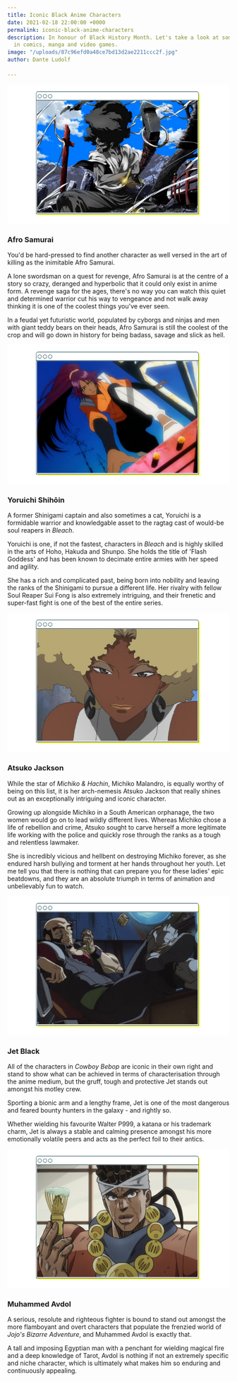 ```yaml
---
title: Iconic Black Anime Characters
date: 2021-02-18 22:00:00 +0000
permalink: iconic-black-anime-characters
description: In honour of Black History Month. Let's take a look at some black excellence
  in comics, manga and video games.
image: "/uploads/87c96efd0a48ce7bd13d2ae2211ccc2f.jpg"
author: Dante Ludolf

---
```

![](/uploads/anime-3.png)

### Afro Samurai 

You'd be hard-pressed to find another character as well versed in the art of killing as the inimitable Afro Samurai. 

A lone swordsman on a quest for revenge, Afro Samurai is at the centre of a story so crazy, deranged and hyperbolic that it could only exist in anime form. A revenge saga for the ages, there's no way you can watch this quiet and determined warrior cut his way to vengeance and not walk away thinking it is one of the coolest things you've ever seen.

In a feudal yet futuristic world, populated by cyborgs and ninjas and men with giant teddy bears on their heads, Afro Samurai is still the coolest of the crop and will go down in history for being badass, savage and slick as hell.

![](/uploads/anime-4.png)

### Yoruichi Shihōin

A former Shinigami captain and also sometimes a cat, Yoruichi is a formidable warrior and knowledgable asset to the ragtag cast of would-be soul reapers in _Bleach_.

Yoruichi is one, if not the fastest, characters in _Bleach_ and is highly skilled in the arts of Hoho, Hakuda and Shunpo. She holds the title of 'Flash Goddess' and has been known to decimate entire armies with her speed and agility. 

She has a rich and complicated past, being born into nobility and leaving the ranks of the Shinigami to pursue a different life. Her rivalry with fellow Soul Reaper Sui Fong is also extremely intriguing, and their frenetic and super-fast fight is one of the best of the entire series.

![](/uploads/anime-1.png)

### Atsuko Jackson

While the star of _Michiko & Hachin_, Michiko Malandro, is equally worthy of being on this list, it is her arch-nemesis Atsuko Jackson that really shines out as an exceptionally intriguing and iconic character. 

Growing up alongside Michiko in a South American orphanage, the two women would go on to lead wildly different lives. Whereas Michiko chose a life of rebellion and crime, Atsuko sought to carve herself a more legitimate life working with the police and quickly rose through the ranks as a tough and relentless lawmaker. 

She is incredibly vicious and hellbent on destroying Michiko forever, as she endured harsh bullying and torment at her hands throughout her youth. Let me tell you that there is nothing that can prepare you for these ladies' epic beatdowns, and they are an absolute triumph in terms of animation and unbelievably fun to watch. 

![](/uploads/12-2.png)

### Jet Black 

All of the characters in _Cowboy Bebop_ are iconic in their own right and stand to show what can be achieved in terms of characterisation through the anime medium, but the gruff, tough and protective Jet stands out amongst his motley crew.

Sporting a bionic arm and a lengthy frame, Jet is one of the most dangerous and feared bounty hunters in the galaxy - and rightly so. 

Whether wielding his favourite Walter P999, a katana or his trademark charm, Jet is always a stable and calming presence amongst his more emotionally volatile peers and acts as the perfect foil to their antics. 

![](/uploads/anime-6.png)

### Muhammed Avdol

A serious, resolute and righteous fighter is bound to stand out amongst the more flamboyant and overt characters that populate the frenzied world of _Jojo's Bizarre Adventure_, and Muhammed Avdol is exactly that. 

A tall and imposing Egyptian man with a penchant for wielding magical fire and a deep knowledge of Tarot, Avdol is nothing if not an extremely specific and niche character, which is ultimately what makes him so enduring and continuously appealing. 